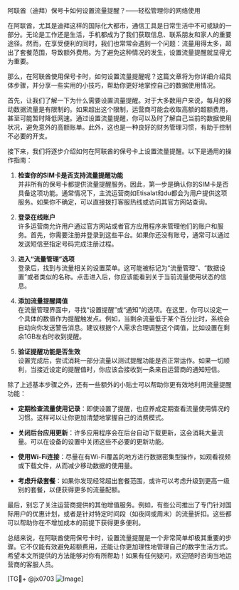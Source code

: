 阿联酋（迪拜）保号卡如何设置流量提醒？——轻松管理你的网络使用

在阿联酋，尤其是迪拜这样的国际化大都市，通信工具是日常生活中不可或缺的一部分。无论是工作还是生活，手机都成为了我们获取信息、联系朋友和家人的重要途径。然而，在享受便利的同时，我们也常常会遇到一个问题：流量用得太多，超出了套餐范围，导致额外费用。为了避免这种情况的发生，设置流量提醒就显得尤为重要。

那么，在阿联酋使用保号卡时，如何设置流量提醒呢？这篇文章将为你详细介绍具体步骤，并分享一些实用的小技巧，帮助你更好地掌控自己的数据使用情况。

首先，让我们了解一下为什么需要设置流量提醒。对于大多数用户来说，每月的移动数据流量是有限制的。如果超出这个限制，运营商可能会收取高额的超额费用，甚至可能暂时降低网速。通过设置流量提醒，你可以及时了解自己当前的数据使用状况，避免意外的高额账单。此外，这也是一种良好的财务管理习惯，有助于控制不必要的开支。

接下来，我们将逐步介绍如何在阿联酋的保号卡上设置流量提醒。以下是通用的操作指南：

1. **检查你的SIM卡是否支持流量提醒功能**  
   并非所有的保号卡都提供流量提醒服务。因此，第一步是确认你的SIM卡是否具备这项功能。通常情况下，主流运营商如Etisalat和du都会为用户提供这项服务。如果你不确定，可以直接拨打客服热线或访问其官方网站查询。

2. **登录在线账户**  
   许多运营商允许用户通过官方网站或者官方应用程序来管理他们的账户和服务。首先，你需要注册并登录到这些平台。如果你还没有账号，通常可以通过发送短信至指定号码完成注册过程。

3. **进入“流量管理”选项**  
   登录后，找到与流量相关的设置菜单。这可能被标记为“流量管理”、“数据设置”或者类似的名称。点击进入后，你应该能看到关于当前流量使用状态的信息。

4. **添加流量提醒阈值**  
   在流量管理界面中，寻找“设置提醒”或“通知”的选项。在这里，你可以设定一个具体的数值作为提醒触发点。例如，当剩余流量低于某个百分比时，系统会自动向你发送警告消息。建议根据个人需求合理调整这个阈值，比如设置在剩余1GB左右时收到提醒。

5. **验证提醒功能是否生效**  
   设置完成后，尝试消耗一部分流量以测试提醒功能是否正常运作。如果一切顺利，当接近设定的提醒值时，你应该会接收到一条来自运营商的通知短信。

除了上述基本步骤之外，还有一些额外的小贴士可以帮助你更有效地利用流量提醒功能：

- **定期检查流量使用记录**：即使设置了提醒，也应养成定期查看流量使用情况的习惯。这样可以让你更加清楚地掌握自己的消费模式。
  
- **关闭后台应用更新**：许多应用程序会在后台自动下载更新，这会消耗大量流量。可以在设备的设置中关闭这些不必要的更新功能。

- **使用Wi-Fi连接**：尽量在有Wi-Fi覆盖的地方进行数据密集型操作，如观看视频或下载文件，从而减少移动数据的使用量。

- **考虑升级套餐**：如果你发现经常超出套餐范围，或许可以考虑升级到更高一级别的套餐，以便获得更多的流量配额。

最后，别忘了关注运营商提供的其他增值服务。例如，有些公司推出了专门针对国际用户的优惠计划，或者是针对特定时间段（如夜间或周末）的流量折扣。这些都可以帮助你在不增加成本的前提下获得更多便利。

总结来说，在阿联酋使用保号卡时，设置流量提醒是一个非常简单却极其重要的步骤。它不仅能有效避免超额费用，还能让你更加理性地管理自己的数字生活方式。希望本文所提供的方法能够对你有所帮助！如果有任何疑问，欢迎随时咨询当地运营商的客服人员。

[TG💪+ @jx0703 ![Image](https://github.com/user-attachments/assets/dbca1d08-cadb-493c-b0ec-ad6f7a83f270)]